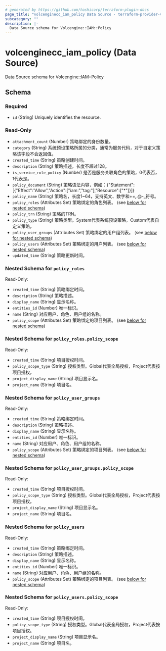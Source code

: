```yaml
---
# generated by https://github.com/hashicorp/terraform-plugin-docs
page_title: "volcenginecc_iam_policy Data Source - terraform-provider-volcenginecc"
subcategory: ""
description: |-
  Data Source schema for Volcengine::IAM::Policy
---
```


# volcenginecc_iam_policy (Data Source)

Data Source schema for Volcengine::IAM::Policy



<!-- schema generated by tfplugindocs -->
## Schema

### Required

- `id` (String) Uniquely identifies the resource.

### Read-Only

- `attachment_count` (Number) 策略绑定的身份数量。
- `category` (String) 系统预设策略所属的分类，通常为服务代码，对于自定义策略该字段不会返回值。
- `created_time` (String) 策略创建时间。
- `description` (String) 策略描述，长度不超过128。
- `is_service_role_policy` (Number) 是否是服务关联角色的策略，0代表否，1代表是。
- `policy_document` (String) 策略语法内容，例如：{"Statement":[{"Effect":"Allow","Action":["iam:","tag:"],"Resource":["*"]}]}
- `policy_name` (String) 策略名，长度1~64，支持英文、数字和+=,.@-_符号。
- `policy_roles` (Attributes Set) 策略绑定的角色列表。 (see [below for nested schema](#nestedatt--policy_roles))
- `policy_trn` (String) 策略的TRN。
- `policy_type` (String) 策略类型。System代表系统预设策略，Custom代表自定义策略。
- `policy_user_groups` (Attributes Set) 策略绑定的用户组列表。 (see [below for nested schema](#nestedatt--policy_user_groups))
- `policy_users` (Attributes Set) 策略绑定的用户列表。 (see [below for nested schema](#nestedatt--policy_users))
- `updated_time` (String) 策略更新时间。

<a id="nestedatt--policy_roles"></a>
### Nested Schema for `policy_roles`

Read-Only:

- `created_time` (String) 策略绑定时间。
- `description` (String) 策略描述。
- `display_name` (String) 显示名称。
- `entities_id` (Number) 唯一标识。
- `name` (String) 对应用户、角色、用户组的名称。
- `policy_scope` (Attributes Set) 策略绑定的项目列表。 (see [below for nested schema](#nestedatt--policy_roles--policy_scope))

<a id="nestedatt--policy_roles--policy_scope"></a>
### Nested Schema for `policy_roles.policy_scope`

Read-Only:

- `created_time` (String) 项目授权时间。
- `policy_scope_type` (String) 授权类型。Global代表全局授权，Project代表按项目授权。
- `project_display_name` (String) 项目显示名。
- `project_name` (String) 项目名。



<a id="nestedatt--policy_user_groups"></a>
### Nested Schema for `policy_user_groups`

Read-Only:

- `created_time` (String) 策略绑定时间。
- `description` (String) 策略描述。
- `display_name` (String) 显示名称。
- `entities_id` (Number) 唯一标识。
- `name` (String) 对应用户、角色、用户组的名称。
- `policy_scope` (Attributes Set) 策略绑定的项目列表。 (see [below for nested schema](#nestedatt--policy_user_groups--policy_scope))

<a id="nestedatt--policy_user_groups--policy_scope"></a>
### Nested Schema for `policy_user_groups.policy_scope`

Read-Only:

- `created_time` (String) 项目授权时间。
- `policy_scope_type` (String) 授权类型。Global代表全局授权，Project代表按项目授权。
- `project_display_name` (String) 项目显示名。
- `project_name` (String) 项目名。



<a id="nestedatt--policy_users"></a>
### Nested Schema for `policy_users`

Read-Only:

- `created_time` (String) 策略绑定时间。
- `description` (String) 策略描述。
- `display_name` (String) 显示名称。
- `entities_id` (Number) 唯一标识。
- `name` (String) 对应用户、角色、用户组的名称。
- `policy_scope` (Attributes Set) 策略绑定的项目列表。 (see [below for nested schema](#nestedatt--policy_users--policy_scope))

<a id="nestedatt--policy_users--policy_scope"></a>
### Nested Schema for `policy_users.policy_scope`

Read-Only:

- `created_time` (String) 项目授权时间。
- `policy_scope_type` (String) 授权类型。Global代表全局授权，Project代表按项目授权。
- `project_display_name` (String) 项目显示名。
- `project_name` (String) 项目名。
